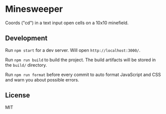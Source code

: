 # Minesweeper

Coords ("cd") in a text input open cells on a 10x10 minefield.

## Development

Run `npm start` for a dev server. Will open `http://localhost:3000/`.

Run `npm run build` to build the project. The build artifacts will be stored in the `build/` directory.

Run `npm run format` before every commit to auto format JavaScript and CSS and warn you about possible errors.

## License

MIT